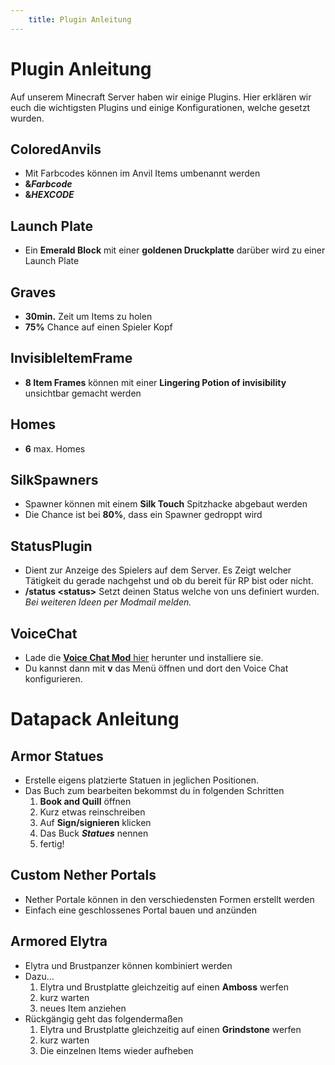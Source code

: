 ```yaml
---
    title: Plugin Anleitung
---
```


# Plugin Anleitung

Auf unserem Minecraft Server haben wir einige Plugins. Hier erklären wir euch die wichtigsten Plugins und einige Konfigurationen, welche gesetzt wurden.


## ColoredAnvils

- Mit Farbcodes können im Anvil Items umbenannt werden
- **&*Farbcode***
- **&*HEXCODE***

## Launch Plate

- Ein **Emerald Block** mit einer **goldenen Druckplatte** darüber wird zu einer Launch Plate

## Graves

- **30min.** Zeit um Items zu holen
- **75%** Chance auf einen Spieler Kopf

## InvisibleItemFrame

- **8 Item Frames** können mit einer **Lingering Potion of invisibility** unsichtbar gemacht werden

## Homes

- **6** max. Homes

## SilkSpawners

- Spawner können mit einem **Silk Touch** Spitzhacke abgebaut werden
- Die Chance ist bei **80%**, dass ein Spawner gedroppt wird

## StatusPlugin

- Dient zur Anzeige des Spielers auf dem Server. Es Zeigt welcher Tätigkeit du gerade nachgehst und ob du bereit für RP bist oder nicht.
- **/status &lt;status&gt;** Setzt deinen Status welche von uns definiert wurden. *Bei weiteren Ideen per Modmail melden.*

## VoiceChat

- Lade die [**Voice Chat Mod** hier](https://www.curseforge.com/minecraft/mc-mods/simple-voice-chat) herunter und installiere sie.
- Du kannst dann mit **v** das Menü öffnen und dort den Voice Chat konfigurieren.

# Datapack Anleitung

## Armor Statues

- Erstelle eigens platzierte Statuen in jeglichen Positionen.
- Das Buch zum bearbeiten bekommst du in folgenden Schritten
  1. **Book and Quill** öffnen
  2. Kurz etwas reinschreiben
  3. Auf **Sign/signieren** klicken
  4. Das Buck ***Statues*** nennen
  5. fertig!

## Custom Nether Portals

- Nether Portale können in den verschiedensten Formen erstellt werden
- Einfach eine geschlossenes Portal bauen und anzünden

## Armored Elytra

- Elytra und Brustpanzer können kombiniert werden
- Dazu...
  1. Elytra und Brustplatte gleichzeitig auf einen **Amboss** werfen
  2. kurz warten
  3. neues Item anziehen
- Rückgängig geht das folgendermaßen
  1. Elytra und Brustplatte gleichzeitig auf einen **Grindstone** werfen
  2. kurz warten
  3. Die einzelnen Items wieder aufheben